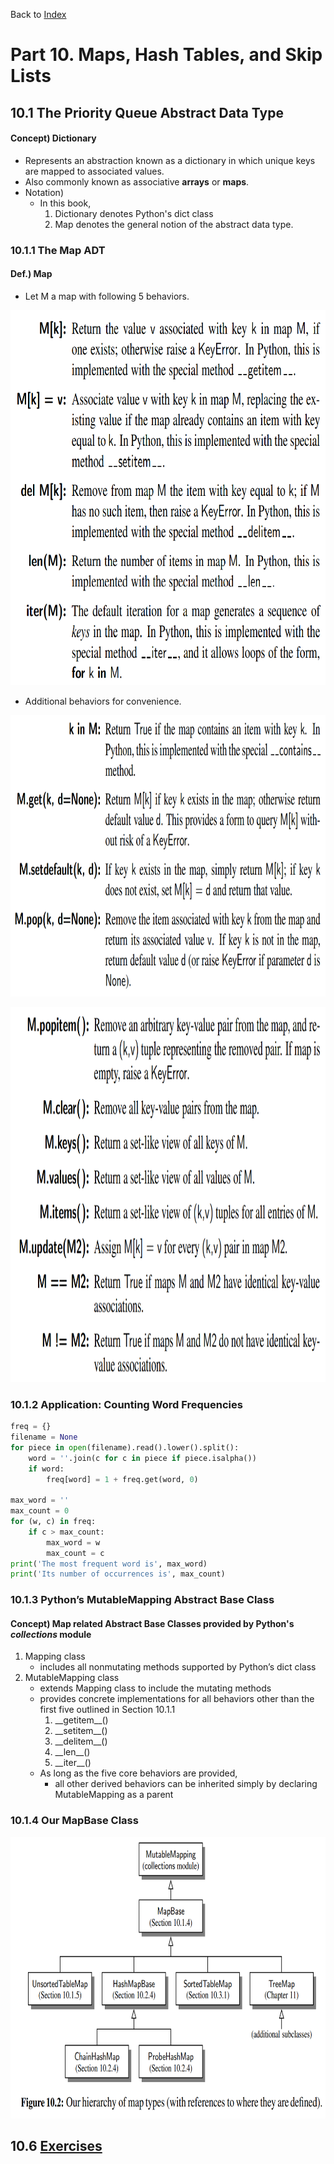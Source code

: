 <div>
    <p>
        Back to <a href="https://github.com/JoonHyeok-hozy-Kim/datastructure_and_algorithm_in_python#readme">Index</a>
    </p>
</div>

# Part 10. Maps, Hash Tables, and Skip Lists
## 10.1 The Priority Queue Abstract Data Type
#### Concept) Dictionary
* Represents an abstraction known as a dictionary in which unique keys are mapped to associated values.
* Also commonly known as associative __arrays__ or __maps__.
* Notation)
  * In this book,
    1. Dictionary denotes Python's dict class
    2. Map denotes the general notion of the abstract data type.

### 10.1.1 The Map ADT
#### Def.) Map
* Let M a map with following 5 behaviors.
<p align="start">
<img src="https://github.com/JoonHyeok-hozy-Kim/datastructure_and_algorithm_in_python/blob/main/Contents/Part10_Maps_Hash_Tables_and_Skip_Lists/images/10_01_01_map_behaviors.png" style="height: 600px;"></img><br/>
</p>

* Additional behaviors for convenience.
<p align="start">
<img src="https://github.com/JoonHyeok-hozy-Kim/datastructure_and_algorithm_in_python/blob/main/Contents/Part10_Maps_Hash_Tables_and_Skip_Lists/images/10_01_02_map_additional_behaviors1.png" style="height: 450px;"></img><br/>
</p>
<p align="start">
<img src="https://github.com/JoonHyeok-hozy-Kim/datastructure_and_algorithm_in_python/blob/main/Contents/Part10_Maps_Hash_Tables_and_Skip_Lists/images/10_01_02_map_additional_behaviors2.png" style="height: 600px;"></img><br/>
</p>

### 10.1.2 Application: Counting Word Frequencies
```python
freq = {}
filename = None
for piece in open(filename).read().lower().split():
    word = ''.join(c for c in piece if piece.isalpha())
    if word:
        freq[word] = 1 + freq.get(word, 0)

max_word = ''
max_count = 0
for (w, c) in freq:
    if c > max_count:
        max_word = w
        max_count = c
print('The most frequent word is', max_word)
print('Its number of occurrences is', max_count)
```

### 10.1.3 Python’s MutableMapping Abstract Base Class
#### Concept) Map related Abstract Base Classes provided by Python's _collections_ module
1. Mapping class
   * includes all nonmutating methods supported by Python’s dict class
2. MutableMapping class
   * extends Mapping class to include the mutating methods
   * provides concrete implementations for all behaviors other than the first five outlined in Section 10.1.1
     1. \_\_getitem__()
     2. \_\_setitem__()
     3. \_\_delitem__()
     4. \_\_len__()
     5. \_\_iter__()
   * As long as the five core behaviors are provided, 
     * all other derived behaviors can be inherited simply by declaring MutableMapping as a parent

### 10.1.4 Our MapBase Class
<p align="start">
<img src="https://github.com/JoonHyeok-hozy-Kim/datastructure_and_algorithm_in_python/blob/main/Contents/Part10_Maps_Hash_Tables_and_Skip_Lists/images/10_01_03_hierarchy_of_to_be_implemented_map_types.png" style="height: 450px;"></img><br/>
</p>




## 10.6 <a href="https://github.com/JoonHyeok-hozy-Kim/datastructure_and_algorithm_in_python/blob/main/Contents/Part10_Maps_Hash_Tables_and_Skip_Lists/part10_06_exercises.md">Exercises</a>
